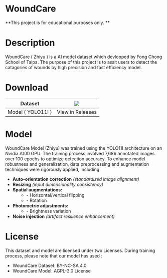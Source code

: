 # WoundCare
**This project is for educational purposes only. **

<h1>Description</h1>
WoundCare ( Zhiyu ) is a AI model dataset which devlopped by Fong Chong School of Taipa. The purpose of this project is to assit users to detect the catagories of wounds by high precision and fast efficiency model.

<h1>Download</h1>
<table class="tg"><thead>
  <tr>
    <th class="tg-0lax">Dataset</th>
    <th class="tg-0lax">
        <a href="https://universe.roboflow.com/fct-wound-ai/woundcare-opensource-dataset">
    <img src="https://app.roboflow.com/images/download-dataset-badge.svg"></img>
</a>
    </th>
  </tr></thead>
<tbody>
  <tr>
    <td class="tg-0lax">Model ( YOLO11I )</td>
    <td class="tg-0lax">View in Releases</td>
  </tr>
</tbody>
</table>


<h1>Model</h1>
WoundCare Model (Zhiyu) was trained using the YOLO11I architecture on an Nvidia A100 GPU. The training process involved 7,686 annotated images over 100 epochs to optimize detection accuracy. To enhance model robustness and generalization, data preprocessing and augmentation techniques were rigorously applied, including:

 <ul>  
            <li><strong>Auto-orientation correction</strong> <em>(standardized image alignment)</em></li>  
            <li><strong>Resizing</strong> <em>(input dimensionality consistency)</em></li>  
            <li><strong>Spatial augmentations:</strong>  
                <ul>  
                    <li style="margin-left: 20px;">- Horizontal/vertical flipping</li>  
                    <li style="margin-left: 20px;">- Rotation</li>  
                </ul>  
            </li>  
            <li><strong>Photometric adjustments:</strong>  
                <ul>  
                    <li style="margin-left: 20px;">- Brightness variation</li>  
                </ul>  
            </li>  
            <li><strong>Noise injection</strong> <em>(artifact resilience enhancement)</em></li>  
  </ul>  
  

<h1>License</h1>
This dataset and model are licensed under two Licenses. During training process, please note that our model has used :

<ul>
  <li>WoundCare Dataset: BY-NC-SA 4.0</li>
  <li>WoundCare Model: AGPL-3.0 License</li>
</ul>

